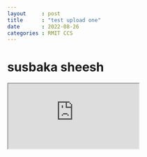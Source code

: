 ```yaml
---
layout     : post
title      : "test upload one"
date       : 2022-08-26
categories : RMIT CCS
---
```


# susbaka sheesh

<iframe src="https://editor.p5js.org/Abyzmal/full/P7Pu8a4mY"></iframe>